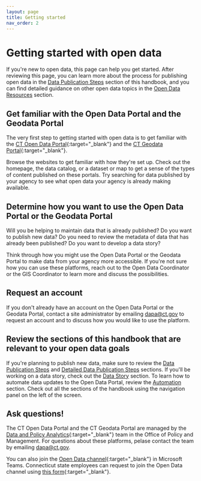 ```yaml
---
layout: page
title: Getting started
nav_order: 2
---
```


# Getting started with open data

If you're new to open data, this page can help you get started. After reviewing this page, you can learn more about the process for publishing open data in the [Data Publication Steps](data_publication_steps/identify_data_to_publish) section of this handbook, and you can find detailed guidance on other open data topics in the [Open Data Resources](open_data_resources/intro) section.

## Get familiar with the Open Data Portal and the Geodata Portal

The very first step to getting started with open data is to get familiar with the [CT Open Data Portal](https://data.ct.gov/){:target="_blank"} and the [CT Geodata Portal](https://geodata.ct.gov/){:target="_blank"}. 

Browse the websites to get familiar with how they're set up. Check out the homepage, the data catalog, or a dataset or map to get a sense of the types of content published on these portals. Try searching for data published by your agency to see what open data your agency is already making available. 

## Determine how you want to use the Open Data Portal or the Geodata Portal

Will you be helping to maintain data that is already published? Do you want to publish new data? Do you need to review the metadata of data that has already been published? Do you want to develop a data story? 

Think through how you might use the Open Data Portal or the Geodata Portal to make data from your agency more accessible. If you're not sure how you can use these platforms, reach out to the Open Data Coordinator or the GIS Coordinator to learn more and discuss the possibilities.

## Request an account

If you don't already have an account on the Open Data Portal or the Geodata Portal, contact a site administrator by emailing [dapa@ct.gov](mailto:dapa@ct.gov) to request an account and to discuss how you would like to use the platform.

## Review the sections of this handbook that are relevant to your open data goals 

If you're planning to publish new data, make sure to review the [Data Publication Steps](https://ctopendata.github.io/open-data-handbook/data_publication_steps/identify_data_to_publish) and [Detailed Data Publication Steps](https://ctopendata.github.io/open-data-handbook/open_data_resources/detailed_data_publication_steps) sections. If you'll be working on a data story, check out the [Data Story](https://ctopendata.github.io/open-data-handbook/open_data_resources/data_stories) section. To learn how to automate data updates to the Open Data Portal, review the [Automation](https://ctopendata.github.io/open-data-handbook/open_data_resources/automation_guidance) section. Check out all the sections of the handbook using the navigation panel on the left of the screen.

## Ask questions!

The CT Open Data Portal and the CT Geodata Portal are managed by the [Data and Policy Analytics](https://portal.ct.gov/datapolicy/){:target="_blank"} team in the Office of Policy and Management. For questions about these platforms, pelase contact the team by emailing dapa@ct.gov. 

You can also join the [Open Data channel](https://teams.microsoft.com/l/channel/19%3aby3J-Sxn821cmhl_aTjmxUfRlz90F7Nzhn20G9zqDOA1%40thread.tacv2/General?groupId=620a4f72-4ad4-43ce-93a4-0079cb317718&tenantId=118b7cfa-a3dd-48b9-b026-31ff69bb738b){:target="_blank"} in Microsoft Teams. Connecticut state employees can request to join the Open Data channel using [this form](https://forms.office.com/Pages/ResponsePage.aspx?id=-nyLEd2juUiwJjH_abtzi5L_xJbiJ_5BoyF_jDckfpJUM1JNU0ZMNVhZRFA0MVlYOUdCNjA1TkRTWC4u){:target="_blank"}. 
